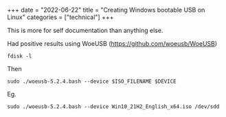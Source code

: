 +++
date = "2022-06-22"
title = "Creating Windows bootable USB on Linux"
categories = ["technical"]
+++

This is more for self documentation than anything else.


Had positive results using WoeUSB (https://github.com/woeusb/WoeUSB)


```shell
fdisk -l
```

Then
```shell
sudo ./woeusb-5.2.4.bash --device $ISO_FILENAME $DEVICE
```

Eg.
```shell
sudo ./woeusb-5.2.4.bash --device Win10_21H2_English_x64.iso /dev/sdd
```


